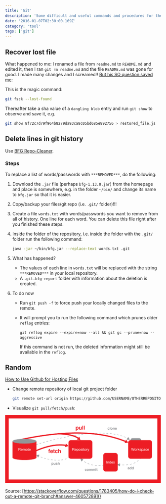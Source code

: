 ```yaml
---
title: 'Git'
description: 'Some difficult and useful commands and procedures for the version control system git'
date: '2016-01-07T02:30:00.169Z'
category: 'tool'
tags: ['git']
---
```


## Recover lost file

What happened to me: I renamed a file from `readme.md` to `README.md` and edited it, then I ran `git rm readme.md` and the file `README.md` was gone for good. I made many changes and I screamed!! [But his SO question saved me](https://stackoverflow.com/questions/11094968/in-git-how-can-i-recover-a-staged-file-that-was-reverted-prior-to-committing):

This is the magic command:

```bash
git fsck --lost-found
```

Thereafter take a sha value of a `dangling blob` entry and run `git show` to observe and save it, e.g.

```bash
git show 8f72c7d79f964b8279da93ca8c05bd685e892756 > restored_file.js
```

## Delete lines in git history

Use [BFG Repo-Cleaner](https://rtyley.github.io/bfg-repo-cleaner/).

### Steps

To replace a list of words/passwords with `***REMOVED***`, do the following:

1. Download the `.jar` file (perhaps `bfg-1.13.0.jar`) from the homepage and place is somewhere, e.g. in the folder `~/bin/` and change its name to `bfg.jar` so that it is easier.
2. Copy/backup your files/git repo (i.e. `.git/` folder)!!!
3. Create a file `words.txt` with words/passwords you want to remove from all of history. One line for each word. You can delete this file right after you finished these steps.
4. Inside the folder of the repository, i.e. inside the folder with the `.git/` folder run the following command:

	```bash
	java -jar ~/bin/bfg.jar --replace-text words.txt .git
	```

5. What has happened?

	- The values of each line in `words.txt` will be replaced with the string `***REMOVED***` in your local repository.
	- A `.git.bfg-report` folder with information about the deletion is created.

6. To do now

	- Run `git push -f` to force push your locally changed files to the remote.
	- It will prompt you to run the following command which prunes older `reflog` entries:

		```
		git reflog expire --expire=now --all && git gc --prune=now --aggressive
		```

		If this command is not run, the deleted information might still be available in the `reflog`.

## Random

[How to Use Github for Hosting Files](http://www.labnol.org/internet/free-file-hosting-github/29092/)

* Change remote repository of local git project folder

    ```bash
    git remote set-url origin https://github.com/USERNAME/OTHERREPOSITORY.git
    ```

* Visualize `git pull/fetch/push`:

![](./git_push_pull_graph.png)

Source: [https://stackoverflow.com/questions/1783405/how-do-i-check-out-a-remote-git-branch#answer-46057289]()